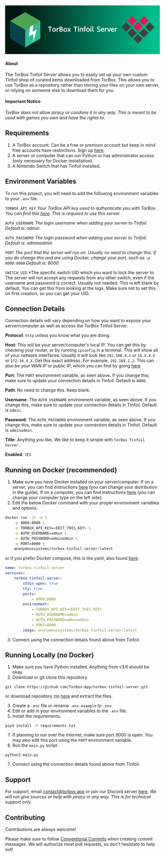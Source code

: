 ![Logo](https://raw.githubusercontent.com/TorBox-App/torbox-tinfoil-server/main/assets/header.png)


#### About

The TorBox Tinfoil Server allows you to easily set up your own custom Tinfoil shop of curated items downloaded from TorBox. This allows you to use TorBox as a repository rather than storing your files on your own server, or relying on someone else to download them for you. 

#### Important Notice
*TorBox does not allow piracy or condone it in any way. This is meant to be used with games you own and have the rights to.*



## Requirements
1. A TorBox account. Can be a free or premium account but keep in mind free accounts have restrictions. Sign up [here](https://torbox.app).
2. A server or computer that can run Python or has administrator access (only necessary for Docker installation).
3. A Nintendo Switch that has Tinfoil installed.



## Environment Variables

To run this project, you will need to add the following environment variables to your `.env` file.

`TORBOX_API_KEY` *Your TorBox API key used to authenticate you with TorBox. You can find this [here](https://torbox.app/settings). This is required to use this server.*

`AUTH_USERNAME` *The login username when adding your server to Tinfoil. Default is: admin*

`AUTH_PASSWORD` *The login password when adding your server to Tinfoil. Default is: adminadmin*

`PORT` *The port that the server will run on. Usually no need to change this. If you do change this and are using Docker, change your port, such as `-p 9000:9000` Default is: 8000*

`SWITCH_UID` *The specific switch UID which you want to lock the server to. The server will not accept any requests from any other switch, even if the username and password is correct. Usually not needed. This is left blank by default. You can get this from looking at the logs. Make sure not to set this on first creation, so you can get your UID.



## Connection Details
Connection details will vary depending on how you want to expose your server/computer as well as access the TorBox Tinfoil Server.

**Protocol**: `http` unless you know what you are doing.

**Host**: This will be your server/computer's local IP. You can get this by checking your router, or by running `ipconfig` in a terminal. This will show all of your network interfaces. Usually it will look like `192.168.X.X` or `10.X.X.X` or `172.16.X.X`. Get this exact address. For example, `192.168.1.2`. This can also be your WAN IP or public IP, which you can find by going [here](http://ifconfig.io/)

**Port**: The `PORT` environment variable, as seen above. If you change this, make sure to update your connection details in Tinfoil. Default is `8000`.

**Path**: No need to change this. Keep blank.

**Username**: The `AUTH_USERNAME` environment variable, as seen above. If you change this, make sure to update your connection details in Tinfoil. Default is `admin`.

**Password**: The `AUTH_PASSWORD` environment variable, as seen above. If you change this, make sure to update your connection details in Tinfoil. Default is `adminadmin`.

**Title**: Anything you like. We like to keep it simple with `TorBox Tinfoil Server`.

**Enabled**: `YES`



## Running on Docker (recommended)
1. Make sure you have Docker installed on your server/computer. If on a server, you can find instructions [here](https://www.digitalocean.com/community/tutorials/how-to-install-and-use-docker-on-ubuntu-22-04) (you can change your distribution in the guide). If on a computer, you can find instructions [here](https://docs.docker.com/desktop/install/windows-install/) (you can change your computer type on the left side).
2. Edit the below Docker command with your proper environment variables and options.
```bash
docker run -it -d \
    -p 8000:8000 \
    -e TORBOX_API_KEY=<EDIT_THIS_KEY> \
    -e AUTH_USERNAME=admin \
    -e AUTH_PASSWORD=adminadmin \
    -e PORT=8000 \
    anonymoussystems/torbox-tinfoil-server:latest
```
or if you prefer Docker compose, this is the yaml, also found [here](https://github.com/TorBox-App/torbox-tinfoil-server/blob/main/docker-compose.yml).
```yml
name: torbox-tinfoil-server
services:
    torbox-tinfoil-server:
        stdin_open: true
        tty: true
        ports:
            - 8000:8000
        environment:
            - TORBOX_API_KEY=<EDIT_THIS_KEY>
            - AUTH_USERNAME=admin
            - AUTH_PASSWORD=adminadmin
            - PORT=8000
        image: anonymoussystems/torbox-tinfoil-server:latest
```
3. Connect using the connection details found above from Tinfoil.



## Running Locally (no Docker)
1. Make sure you have Python installed. Anything from v3.6 should be okay.
2. Download or git clone this repository.
```
git clone https://github.com/TorBox-App/torbox-tinfoil-server.git
```
or download repository zip [here](https://github.com/TorBox-App/torbox-tinfoil-server/archive/refs/heads/main.zip) and extract the files.

3. Create a `.env` file or rename `.env.example` to `.env`.
4. Edit or add in your environment variables to the `.env` file.
5. Install the requirements.
```
pip3 install -r requirements.txt
```
7. If planning to run over the internet, make sure port 8000 is open. You may also edit this port using the `PORT` environment variable.
8. Run the `main.py` script.
```
python3 main.py
```
7. Connect using the connection details found above from Tinfoil.



## Support

For support, email contact@torbox.app or join our Discord server [here](https://join-discord.torbox.app). *We will not give sources or help with piracy in any way. This is for technical support only.*



## Contributing

Contributions are always welcome!

Please make sure to follow [Conventional Commits](https://conventionalcommits.org/) when creating commit messages. We will authorize most pull requests, so don't hesistate to help out!

